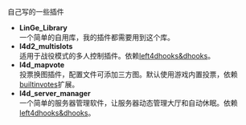 自己写的一些插件

- **LinGe_Library**  
  一个简单的自用库，我的插件都需要用到这个库。
- **l4d2_multislots**  
  适用于战役模式的多人控制插件。依赖[left4dhooks&dhooks](https://github.com/LinGe515/L4D_LinGe_Plugins/tree/main/依赖的扩展与插件/left4dhooks%26dhooks)。
- **l4d_mapvote**  
  投票换图插件，配置文件可添加三方图。默认使用游戏内置投票，依赖[builtinvotes](https://github.com/LinGe515/L4D_LinGe_Plugins/tree/main/依赖的扩展与插件/builtinvotes)扩展。
- **l4d_server_manager**  
  一个简单的服务器管理软件，让服务器动态管理大厅和自动休眠。依赖[left4dhooks&dhooks](https://github.com/LinGe515/L4D_LinGe_Plugins/tree/main/依赖的扩展与插件/left4dhooks%26dhooks)。

